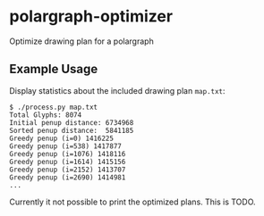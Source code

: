 polargraph-optimizer
====================

Optimize drawing plan for a polargraph

Example Usage
----

Display statistics about the included drawing plan `map.txt`:

```
$ ./process.py map.txt
Total Glyphs: 8074
Initial penup distance: 6734968
Sorted penup distance:  5841185
Greedy penup (i=0) 1416225
Greedy penup (i=538) 1417877
Greedy penup (i=1076) 1418116
Greedy penup (i=1614) 1415156
Greedy penup (i=2152) 1413707
Greedy penup (i=2690) 1414981
...
```

Currently it not possible to print the optimized plans. This is TODO.
